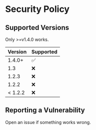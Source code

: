 # Security Policy

## Supported Versions

Only >=v1.4.0 works.

| Version | Supported          |
| ------- | ------------------ |
| 1.4.0+   | ✅ |
| 1.3  | :x: |
| 1.2.3   | :x:                |
| 1.2.2   | :x: |
| < 1.2.2   | :x:                |

## Reporting a Vulnerability

Open an issue if something works wrong.
